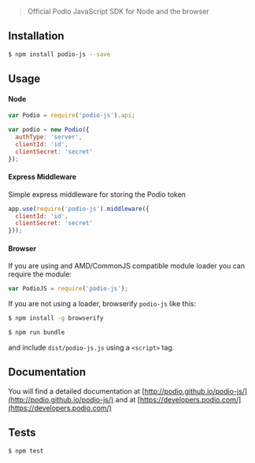 > Official Podio JavaScript SDK for Node and the browser

## Installation

```sh
$ npm install podio-js --save
```

## Usage

#### Node

```js
var Podio = require('podio-js').api;

var podio = new Podio({
  authType: 'server',
  clientId: 'id',
  clientSecret: 'secret'
});
```

#### Express Middleware

Simple express middleware for storing the Podio token

```js
app.use(require('podio-js').middleware({
  clientId: 'id',
  clientSecret: 'secret'
}));
```

#### Browser

If you are using and AMD/CommonJS compatible module loader you can require the module:

```js
var PodioJS = require('podio-js');
```

If you are not using a loader, browserify `podio-js` like this:

```sh
$ npm install -g browserify

$ npm run bundle
```

and include `dist/podio-js.js` using a `<script>` tag.

## Documentation

You will find a detailed documentation at [http://podio.github.io/podio-js/](http://podio.github.io/podio-js/) and at [https://developers.podio.com/](https://developers.podio.com/)


## Tests

```sh
$ npm test
```
